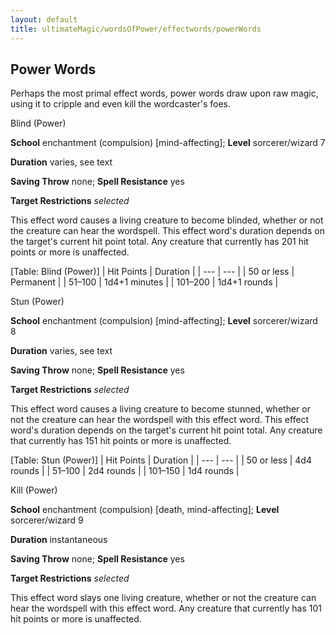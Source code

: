 ```yaml
---
layout: default
title: ultimateMagic/wordsOfPower/effectwords/powerWords
---
```

## Power Words

Perhaps the most primal effect words, power words draw upon raw magic, using it to cripple and even kill the wordcaster's foes.

Blind (Power)

**School** enchantment (compulsion) [mind-affecting]; **Level** sorcerer/wizard 7

**Duration** varies, see text

**Saving Throw** none; **Spell Resistance** yes

**Target Restrictions** _selected_

This effect word causes a living creature to become blinded, whether or not the creature can hear the wordspell. This effect word's duration depends on the target's current hit point total. Any creature that currently has 201 hit points or more is unaffected.

[Table: Blind (Power)]
| Hit Points | Duration |
| --- | --- |
| 50 or less | Permanent |
| 51–100 | 1d4+1 minutes |
| 101–200 | 1d4+1 rounds |

Stun (Power)

**School** enchantment (compulsion) [mind-affecting]; **Level** sorcerer/wizard 8

**Duration** varies, see text

**Saving Throw** none; **Spell Resistance** yes

**Target Restrictions** _selected_

This effect word causes a living creature to become stunned, whether or not the creature can hear the wordspell with this effect word. This effect word's duration depends on the target's current hit point total. Any creature that currently has 151 hit points or more is unaffected.

[Table: Stun (Power)]
| Hit Points | Duration |
| --- | --- |
| 50 or less | 4d4 rounds |
| 51–100 | 2d4 rounds |
| 101–150 | 1d4 rounds |

Kill (Power)

**School** enchantment (compulsion) [death, mind-affecting]; **Level** sorcerer/wizard 9

**Duration** instantaneous

**Saving Throw** none; **Spell Resistance** yes

**Target Restrictions** _selected_

This effect word slays one living creature, whether or not the creature can hear the wordspell with this effect word. Any creature that currently has 101 hit points or more is unaffected.

